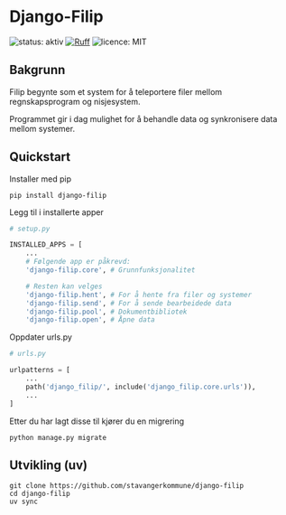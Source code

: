 # Django-Filip
![status: aktiv](https://img.shields.io/badge/status-aktiv-blue) [![Ruff](https://img.shields.io/endpoint?url=https://raw.githubusercontent.com/astral-sh/ruff/main/assets/badge/v2.json)](https://github.com/astral-sh/ruff) ![licence: MIT](https://img.shields.io/badge/license-MIT-blue)

## Bakgrunn
Filip begynte som et system for å teleportere filer mellom regnskapsprogram og nisjesystem.

Programmet gir i dag mulighet for å behandle data og synkronisere data mellom systemer.


## Quickstart
Installer med pip
```console
pip install django-filip
```

Legg til i installerte apper
```python
# setup.py

INSTALLED_APPS = [
    ...
    # Følgende app er påkrevd:
    'django-filip.core', # Grunnfunksjonalitet

    # Resten kan velges
    'django-filip.hent', # For å hente fra filer og systemer
    'django-filip.send', # For å sende bearbeidede data
    'django-filip.pool', # Dokumentbibliotek
    'django-filip.open', # Åpne data
```

Oppdater urls.py
```python
# urls.py

urlpatterns = [
    ...
    path('django_filip/', include('django_filip.core.urls')),
    ...
]
```

Etter du har lagt disse til kjører du en migrering
```console
python manage.py migrate
```


## Utvikling (uv)
```console
git clone https://github.com/stavangerkommune/django-filip
cd django-filip
uv sync
```
